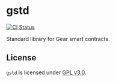 # gstd

[![CI Status](https://github.com/gear-tech/gstd/workflows/CI/badge.svg)](https://github.com/gear-tech/gstd/actions)

Standard library for Gear smart contracts.

## License

`gstd` is licensed under [GPL v3.0](LICENSE).
